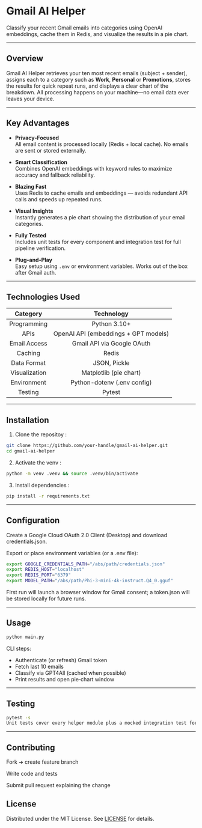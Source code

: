 # Gmail AI Helper

Classify your recent Gmail emails into categories using OpenAI embeddings, cache them in Redis, and visualize the results in a pie chart.

---

## Overview

Gmail AI Helper retrieves your ten most recent emails (subject + sender), assigns each to a category such as **Work**, **Personal** or **Promotions**, stores the results for quick repeat runs, and displays a clear chart of the breakdown. All processing happens on your machine—no email data ever leaves your device.

---

## Key Advantages
- **Privacy‑Focused**  
  All email content is processed locally (Redis + local cache). No emails are sent or stored externally.

- **Smart Classification**  
  Combines OpenAI embeddings with keyword rules to maximize accuracy and fallback reliability.

- **Blazing Fast**  
  Uses Redis to cache emails and embeddings — avoids redundant API calls and speeds up repeated runs.

- **Visual Insights**  
  Instantly generates a pie chart showing the distribution of your email categories.

- **Fully Tested**  
  Includes unit tests for every component and integration test for full pipeline verification.

- **Plug-and-Play**  
  Easy setup using `.env` or environment variables. Works out of the box after Gmail auth.

---

## Technologies Used

<table>
  <thead>
    <tr>
      <th style="text-align:center">Category</th>
      <th style="text-align:center">Technology</th>
    </tr>
  </thead>
  <tbody>
    <tr>
      <td style="text-align:center">Programming</td>
      <td style="text-align:center">Python 3.10+</td>
    </tr>
    <tr>
      <td style="text-align:center">APIs</td>
      <td style="text-align:center">OpenAI API (embeddings + GPT models)</td>
    </tr>
    <tr>
      <td style="text-align:center">Email Access</td>
      <td style="text-align:center">Gmail API via Google OAuth</td>
    </tr>
    <tr>
      <td style="text-align:center">Caching</td>
      <td style="text-align:center">Redis</td>
    </tr>
    <tr>
      <td style="text-align:center">Data Format</td>
      <td style="text-align:center">JSON, Pickle</td>
    </tr>
    <tr>
      <td style="text-align:center">Visualization</td>
      <td style="text-align:center">Matplotlib (pie chart)</td>
    </tr>
    <tr>
      <td style="text-align:center">Environment</td>
      <td style="text-align:center">Python-dotenv (.env config)</td>
    </tr>
    <tr>
      <td style="text-align:center">Testing</td>
      <td style="text-align:center">Pytest</td>
    </tr>
  </tbody>
</table>



---

## Installation

1. Clone the repositoy :
```bash
git clone https://github.com/your‑handle/gmail‑ai‑helper.git
cd gmail‑ai‑helper
```
2. Activate the venv : 
```bash
python -m venv .venv && source .venv/bin/activate
```
3. Install dependencies :
```bash 
pip install -r requirements.txt
```

---

## Configuration

Create a Google Cloud OAuth 2.0 Client (Desktop) and download credentials.json.

Export or place environment variables (or a .env file):

```bash
export GOOGLE_CREDENTIALS_PATH="/abs/path/credentials.json"
export REDIS_HOST="localhost"
export REDIS_PORT="6379"
export MODEL_PATH="/abs/path/Phi-3-mini-4k-instruct.Q4_0.gguf"
```

First run will launch a browser window for Gmail consent; a token.json will be stored locally for future runs.

---

## Usage

```bash
python main.py
```

CLI steps:
- Authenticate (or refresh) Gmail token
- Fetch last 10 emails 
- Classify via GPT4All (cached when possible) 
- Print results and open pie‑chart window

---

## Testing

```bash
pytest -s
Unit tests cover every helper module plus a mocked integration test for the full pipeline.
```

---

## Contributing

Fork ➜ create feature branch

Write code and tests

Submit pull request explaining the change

## License

Distributed under the MIT License. See [LICENSE](LICENSE) for details.